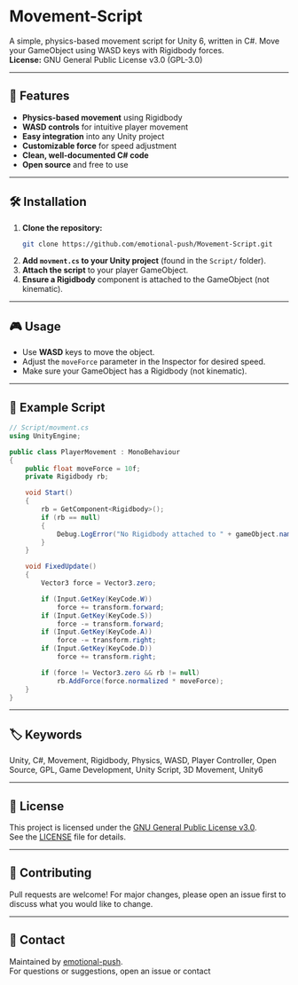 # Movement-Script

A simple, physics-based movement script for Unity 6, written in C#. Move your GameObject using WASD keys with Rigidbody forces.  
**License:** GNU General Public License v3.0 (GPL-3.0)

---

## 🚀 Features

- **Physics-based movement** using Rigidbody
- **WASD controls** for intuitive player movement
- **Easy integration** into any Unity project
- **Customizable force** for speed adjustment
- **Clean, well-documented C# code**
- **Open source** and free to use

---

## 🛠️ Installation

1. **Clone the repository:**
   ```bash
   git clone https://github.com/emotional-push/Movement-Script.git
   ```
2. **Add `movment.cs` to your Unity project** (found in the `Script/` folder).
3. **Attach the script** to your player GameObject.
4. **Ensure a Rigidbody** component is attached to the GameObject (not kinematic).

---

## 🎮 Usage

- Use **WASD** keys to move the object.
- Adjust the `moveForce` parameter in the Inspector for desired speed.
- Make sure your GameObject has a Rigidbody (not kinematic).

---

## 📄 Example Script

```csharp
// Script/movment.cs
using UnityEngine;

public class PlayerMovement : MonoBehaviour
{
    public float moveForce = 10f;
    private Rigidbody rb;

    void Start()
    {
        rb = GetComponent<Rigidbody>();
        if (rb == null)
        {
            Debug.LogError("No Rigidbody attached to " + gameObject.name + ". PlayerMovement requires a Rigidbody component.");
        }
    }

    void FixedUpdate()
    {
        Vector3 force = Vector3.zero;

        if (Input.GetKey(KeyCode.W))
            force += transform.forward;
        if (Input.GetKey(KeyCode.S))
            force -= transform.forward;
        if (Input.GetKey(KeyCode.A))
            force -= transform.right;
        if (Input.GetKey(KeyCode.D))
            force += transform.right;

        if (force != Vector3.zero && rb != null)
            rb.AddForce(force.normalized * moveForce);
    }
}
```

---

## 🏷️ Keywords

Unity, C#, Movement, Rigidbody, Physics, WASD, Player Controller, Open Source, GPL, Game Development, Unity Script, 3D Movement, Unity6

---

## 📜 License

This project is licensed under the [GNU General Public License v3.0](https://www.gnu.org/licenses/gpl-3.0.html).  
See the [LICENSE](LICENSE) file for details.

---

## 🤝 Contributing

Pull requests are welcome! For major changes, please open an issue first to discuss what you would like to change.

---

## 📧 Contact

Maintained by [emotional-push](https://github.com/emotional-push).  
For questions or suggestions, open an issue or contact